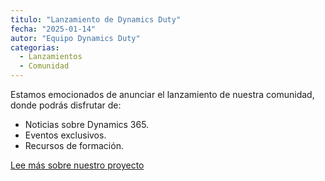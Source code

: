 ```yaml
---
titulo: "Lanzamiento de Dynamics Duty"
fecha: "2025-01-14"
autor: "Equipo Dynamics Duty"
categorias:
  - Lanzamientos
  - Comunidad
---
```


Estamos emocionados de anunciar el lanzamiento de nuestra comunidad, donde podrás disfrutar de:

- Noticias sobre Dynamics 365.
- Eventos exclusivos.
- Recursos de formación.

[Lee más sobre nuestro proyecto](https://dynamicsduty.com)
